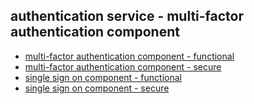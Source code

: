 ## authentication service - multi-factor authentication component

- [ multi-factor authentication component - functional](1e1.md)
- [ multi-factor authentication component - secure](1e1e.md)
- [single sign on component - functional](1e2.md)
- [single sign on component - secure ](1e2e.md)

